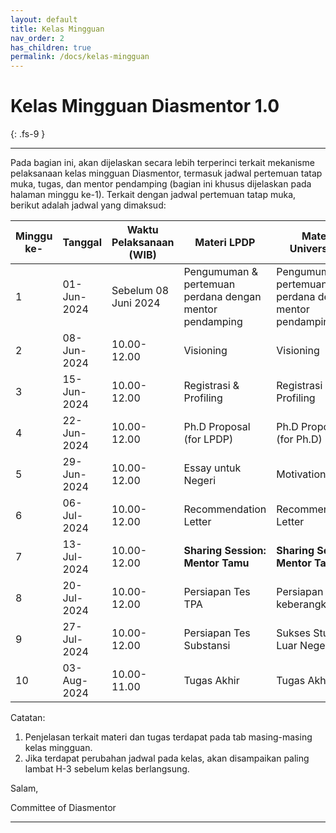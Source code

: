 ```yaml
---
layout: default
title: Kelas Mingguan
nav_order: 2
has_children: true
permalink: /docs/kelas-mingguan
---
```


# Kelas Mingguan Diasmentor 1.0
{: .fs-9 }

---

Pada bagian ini, akan dijelaskan secara lebih terperinci terkait mekanisme pelaksanaan kelas mingguan Diasmentor, termasuk jadwal pertemuan tatap muka, tugas, dan mentor pendamping (bagian ini khusus dijelaskan pada halaman minggu ke-1). Terkait dengan jadwal pertemuan tatap muka, berikut adalah jadwal yang dimaksud:
 
| Minggu ke- |     Tanggal     |   Waktu Pelaksanaan (WIB) |    Materi LPDP                                          | Materi Universitas                                      |
|------------|-----------------|---------------------------|---------------------------------------------------------|---------------------------------------------------------|
| 1          |   01-Jun-2024   | Sebelum 08 Juni 2024      | Pengumuman & pertemuan perdana dengan mentor pendamping | Pengumuman & pertemuan perdana dengan mentor pendamping |
| 2          |   08-Jun-2024   | 10.00-12.00               | Visioning                                               | Visioning                                               |
| 3          |   15-Jun-2024   | 10.00-12.00               | Registrasi & Profiling                                  | Registrasi & Profiling                                  |
| 4          |   22-Jun-2024   | 10.00-12.00               | Ph.D Proposal (for LPDP)                                | Ph.D Proposal (for Ph.D)                                |
| 5          |   29-Jun-2024   | 10.00-12.00               | Essay untuk Negeri                                      | Motivation Letter                                       |
| 6          |   06-Jul-2024   | 10.00-12.00               | Recommendation Letter	                             | Recommendation Letter                                   |
| 7          |   13-Jul-2024   | 10.00-12.00               | **Sharing Session: Mentor Tamu**                        | **Sharing Session: Mentor Tamu**                        |
| 8          |   20-Jul-2024   | 10.00-12.00               | Persiapan Tes TPA                                       | Persiapan Pra-keberangkatan                             |
| 9          |   27-Jul-2024   | 10.00-12.00               | Persiapan Tes Substansi                                 | Sukses Studi di Luar Negeri                             |
| 10         |   03-Aug-2024   | 10.00-11.00               | Tugas Akhir                                             | Tugas Akhir                                             |

Catatan:
1. Penjelasan terkait materi dan tugas terdapat pada tab masing-masing kelas mingguan.
2. Jika terdapat perubahan jadwal pada kelas, akan disampaikan paling lambat H-3 sebelum kelas berlangsung.



Salam,

Committee of Diasmentor

----

